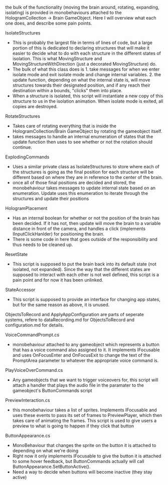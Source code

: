 the bulk of the functionality (moving the brain around, rotating, expanding, isolating) is provided in monobehaviours attached to the HologramCollection -> Brain GameObject. Here I will overview what each one does, and describe some pain points.

IsolateStructures
* This is probably the largest file in terms of lines of code, but a large portion of this is dedicated to declaring structures that will make it easier to decide what to do with each structure in the different states of isolation. This is what MovingStructure and MovingStructureWithDirection (just a decorated MovingStructure) do.
* The bulk of what this class does is 1. take messages for when we enter isolate mode and exit isolate mode and change internal variables. 2. the update function, depending on what the internal state is, will move structures towards their designated position, and if any reach their destination within a bounds, "clicks" them into place.
* When a structure is isolated, this script will instantiate a new copy of this structure to us in the isolation animation. When isolate mode is exited, all copies are destroyed.

RotateStructures
* Takes care of rotating everything that is inside the HologramCollection/Brain GameObject by rotating the gameobject itself.
* takes messages to handle an internal enumeration of states that the update function then uses to see whether or not the rotation should continue.

ExplodingCommands
* Uses a similar private class as IsolateStructures to store where each of the structures is going as the final position for each structure will be different based on where they are in reference to the center of the brain.
* once all of those final positions are decided and stored, the monobehaviour takes messages to update internal state based on an enumeration. Update uses this enumeration to iterate through the structures and update their positions

HologramPlacement
* Has an internal boolean for whether or not the position of the brain has been decided. If it has not, then update will move the brain to a variable distance in front of the camera, and handles a click (implements IInputClickHanlder) for positioning the brain.
* There is some code in here that goes outside of the responsibility and thus needs to be cleaned up.

ResetState
* This script is supposed to put the brain back into its default state (not isolated, not expanded). Since the way that the different states are supposed to interact with each other is not well defined, this script is a pain point and for now it has been unlinked.

StateAccessor
* This script is supposed to provide an interface for changing app states, but for the same reason as above, it is unused.

ObjectsToRecord and ApplyAppConfiguration are parts of seperate systems, refere to dataRecording.md for ObjectsToRecord and configuration.md for details.


VoiceCommandPrompt.cs
* monobehaviour attached to any gameobject which represents a button that has a voice command also assigned to it. It implements IFocusable and uses OnFocusEnter and OnFocusExit to change the text of the PromptArea parameter to whatever the appropriate voice command is.

PlayVoiceOverCommand.cs
* Any gameobjects that we want to trigger voiceovers for, this script will attach a handler that plays the audio file in the paramater to the gameobject's ButtonCommands script

PreviewInteraction.cs
* this monobehaviour takes a list of sprites. Implements IFocusable and uses these events to pass its set of frames to PreviewPlayer, which then takes care of animating the frames. This script is used to give users a preview to what is going to happen if they click that button

ButtonAppearance.cs
* MonoBehaviour that changes the sprite on the button it is attached to depending on what we're doing
* Right now it only implements IFocusable to give the button it is attached to some hover feedback, but ButtonCommands actually will call ButtonAppearance.SetButtonActive().
* Need a way to decide when buttons will become inactive (they stay active)
